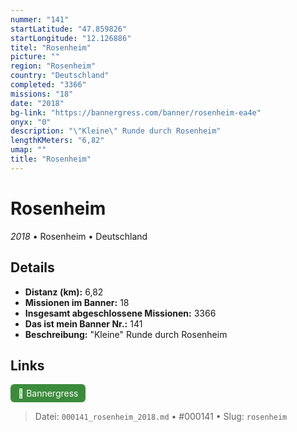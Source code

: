 ```yaml
---
nummer: "141"
startLatitude: "47.859826"
startLongitude: "12.126886"
titel: "Rosenheim"
picture: ""
region: "Rosenheim"
country: "Deutschland"
completed: "3366"
missions: "18"
date: "2018"
bg-link: "https://bannergress.com/banner/rosenheim-ea4e"
onyx: "0"
description: "\"Kleine\" Runde durch Rosenheim"
lengthKMeters: "6,82"
umap: ""
title: "Rosenheim"
---
```

# Rosenheim

*2018* • Rosenheim • Deutschland



## Details
- **Distanz (km):** 6,82
- **Missionen im Banner:** 18
- **Insgesamt abgeschlossene Missionen:** 3366
- **Das ist mein Banner Nr.:** 141
- **Beschreibung:** "Kleine" Runde durch Rosenheim


## Links
<div style="margin-top: 0.5em;">
<a href="https://bannergress.com/banner/rosenheim-ea4e" target="_blank" style="display:inline-block;margin-right:8px;padding:6px 12px;background-color:#3c8b3c;color:white;text-decoration:none;border-radius:6px;">🔗 Bannergress</a>

</div>


> Datei: `000141_rosenheim_2018.md` • #000141 • Slug: `rosenheim`

